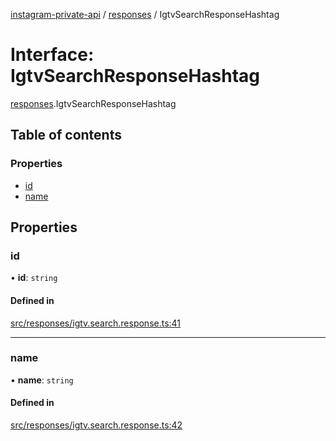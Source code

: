 [instagram-private-api](../../README.md) / [responses](../../modules/responses.md) / IgtvSearchResponseHashtag

# Interface: IgtvSearchResponseHashtag

[responses](../../modules/responses.md).IgtvSearchResponseHashtag

## Table of contents

### Properties

- [id](IgtvSearchResponseHashtag.md#id)
- [name](IgtvSearchResponseHashtag.md#name)

## Properties

### id

• **id**: `string`

#### Defined in

[src/responses/igtv.search.response.ts:41](https://github.com/Nerixyz/instagram-private-api/blob/4971f34/src/responses/igtv.search.response.ts#L41)

___

### name

• **name**: `string`

#### Defined in

[src/responses/igtv.search.response.ts:42](https://github.com/Nerixyz/instagram-private-api/blob/4971f34/src/responses/igtv.search.response.ts#L42)

